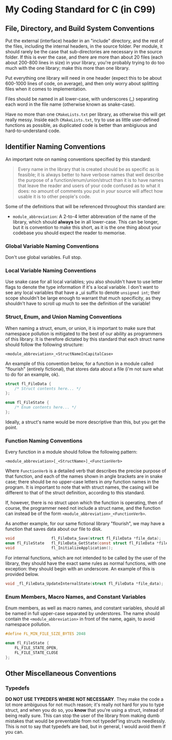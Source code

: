 # My Coding Standard for C (in C99)

## File, Directory, and Build System Conventions

Put the external (interface) header in an "include" directory, and the rest of
the files, including the internal headers, in the source folder. Per module, it
should rarely be the case that sub-directories are necessary in the source
folder. If this is ever the case, and there are more than about 20 files (each
about 200-800 lines in size) in your library, you're probably trying to do too
much with the one library; make this more than one library.

Put everything one library will need in one header (expect this to be about
600-1000 lines of code, on average), and then only worry about splitting files
when it comes to implementation.

Files should be named in all lower-case, with underscores (_) separating each
word in the file name (otherwise known as snake-case).

Have no more than one `CMakeLists.txt` per library, as otherwise this will get
really messy. Inside each `CMakeLists.txt`, try to use as little user-defined
functions as possible, as duplicated code is better than ambigiuous and
hard-to-understand code.

## Identifier Naming Conventions

An important note on naming conventions specified by this standard:

> Every name in the library that is created should be as specific as is
> feasible; it is always better to have verbose names that well describe the
> purpose of a function/enum/union/struct than it is to have names that leave
> the reader and users of your code confused as to what it does: no amount of
> comments you put in *your* source will affect how usable it is to other
> people's code.

Some of the definitions that will be referenced throughout this standard are:

* `module_abbreviation`: A 2-to-4 letter abbrevation of the name of the
library, which should **always** be in all lower-case. This can be longer, but
it is convention to make this short, as it is the one thing about your codebase
you should expect the reader to memorise.

### Global Variable Naming Conventions

Don't use global variables. Full stop.

### Local Variable Naming Conventions

Use snake case for all local variables; you also shouldn't have to use letter
flags to denote the type information if it's a local variable.  I don't want to
see any local variables that have a \_ui suffix to denote `unsigned int`; their
scope shouldn't be large enough to warrant that much specificity, as they
shouldn't have to scroll up much to see the definition of the variable!

### Struct, Enum, and Union Naming Conventions

When naming a struct, enum, or union, it is important to make sure that
namespace pollution is mitigated to the best of our ability as programmers of
this library. It is therefore dictated by this standard that each struct name
should follow the following structure:

`<module_abbreviation>_<StructNameInCapitalCase>`

An example of this convention below, for a function in a module called
"flourish" (entirely fictional), that stores data about a file (i'm not sure
what to do for an example, ok).

```c
struct fl_FileData {
    /* Struct contents here... */
};

enum fl_FileState {
    /* Enum contents here... */
};
```

Ideally, a struct's name would be more descriptive than this, but you get the
point.

### Function Naming Conventions

Every function in a module should follow the following pattern:

`<module_abbreviation>[_<StructName>]_<FunctionVerb>`

Where `FunctionVerb` is a detailed verb that describes the precise purpose of
that function, and each of the names shown in angle brackets are in snake case;
there should be no upper-case letters in *any* function names in the program.
It is important to note that with struct names, the casing will be different to
that of the struct definition, according to this standard.

If, however, there is no struct upon which the function is operating, then of
course, the programmer need not include a struct name, and the function can
instead be of the form `<module_abbreviation>_<FunctionVerb>`.

As another example, for our same fictional library "flourish", we may have a
function that saves data about our file to disk.

```c
void                fl_FileData_Save(struct fl_FileData *file_data);
enum fl_FileState   fl_FileData_GetState(const struct fl_FileData *file_data);
void                fl_InitializeApplication();
```

For internal functions, which are not intended to be called by the user of the
library, they should have the exact same rules as normal functions, with one
exception: they should begin with an underscore. An example of this is provided
below.

```c
void _fl_FileData_UpdateInternalState(struct fl_FileData *file_data);
```

### Enum Members, Macro Names, and Constant Variables

Enum members, as well as macro names, and constant variables, should all be
named in full upper-case separated by understores. The name should contain the
`<module_abbreviation>` in front of the name, again, to avoid namespace
pollution.

```c
#define FL_MIN_FILE_SIZE_BYTES 2048

enum fl_FileState {
    FL_FILE_STATE_OPEN,
    FL_FILE_STATE_CLOSE
};
```

## Other Miscellaneous Conventions

### Typedefs

**DO NOT USE TYPEDEFS WHERE NOT NECESSARY**. They make the code a lot more
ambiguous for not much reason; it's really not hard for you to type struct, and
when you do so, you **know** that you're using a struct, instead of being
really sure. This can stop the user of the library from making dumb mistakes
that would be preventable from not typedef'ing structs needlessly. This is not
to say that typedefs are bad, but in general, I would avoid them if you can.

